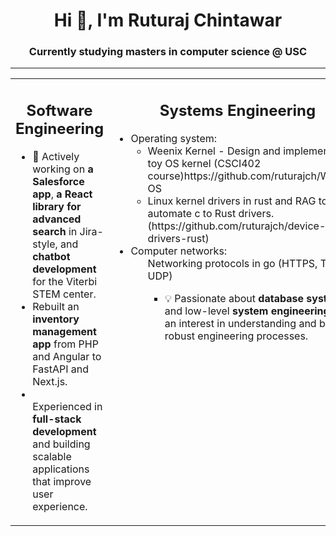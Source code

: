 <h1 align="center">Hi 👋, I'm Ruturaj Chintawar</h1>
<h3 align="center">Currently studying masters in computer science @ USC</h3>

---

<div align="center">
  <table>
    <tr>
      <td valign="top" width="50%">
        <h2 align="center">Software Engineering</h2>
        <ul>
          <li>🔭 Actively working on <b>a Salesforce app</b>, <b>a React library for advanced search</b> in Jira-style, and <b>chatbot development</b> for the Viterbi STEM center.</li>
          <li>Rebuilt an <b>inventory management app</b> from PHP and Angular to FastAPI and Next.js.</li>
          <li></li> Experienced in <b>full-stack development</b> and building scalable applications that improve user experience.</li>
        </ul>
      </td>
      <td valign="top" width="50%">
        <h2 align="center">Systems Engineering</h2>
        <ul>
          <li>Operating system:
              <ul>
                <li>Weenix Kernel - Design and implemented a toy OS kernel (CSCI402 course)https://github.com/ruturajch/Weenix-OS</li>
                <li>Linux kernel drivers in rust and RAG to automate c to Rust drivers.(https://github.com/ruturajch/device-drivers-rust)</li>
              </ul>
          </li>
          <li>Computer networks:
              <ul>
                Networking protocols in go (HTTPS, TCP, UDP)
              <ul>
          </li>
          <li>💡 Passionate about <b>database systems</b> and low-level <b>system engineering</b>, with an interest in understanding and building robust engineering processes.</li>
        </ul>
      </td>
    </tr>
  </table>
</div>
